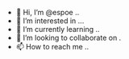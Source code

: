 - 👋 Hi, I’m @espoe ..
- 👀 I’m interested in ...
- 🌱 I’m currently learning ..
- 💞️ I’m looking to collaborate on .
- 📫 How to reach me ..

<!---
espoe/espoe is a ✨ special ✨ repository because its `README.md` (this file) appears on your GitHub profile.
You can click the Preview link to take a look at your changes.
--->
